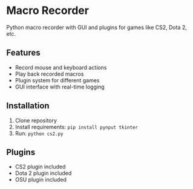 # Macro Recorder

Python macro recorder with GUI and plugins for games like CS2, Dota 2, etc.

## Features
- Record mouse and keyboard actions
- Play back recorded macros
- Plugin system for different games
- GUI interface with real-time logging

## Installation
1. Clone repository
2. Install requirements: `pip install pynput tkinter`
3. Run: `python cs2.py`

## Plugins
- CS2 plugin included
- Dota 2 plugin included
- OSU plugin included
